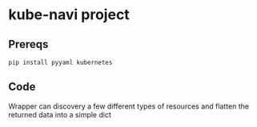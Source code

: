 # kube-navi project

## Prereqs
```
pip install pyyaml kubernetes
```

## Code
Wrapper can discovery a few different types of resources and flatten the returned data into a simple dict
